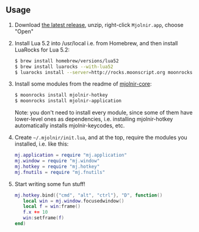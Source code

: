 ## Usage

1. Download [the latest release](https://github.com/mjolnir-io/mjolnir/releases/latest), unzip, right-click `Mjolnir.app`, choose "Open"

2. Install Lua 5.2 into /usr/local i.e. from Homebrew, and then install LuaRocks for Lua 5.2:

   ~~~bash
   $ brew install homebrew/versions/lua52
   $ brew install luarocks --with-lua52
   $ luarocks install --server=http://rocks.moonscript.org moonrocks
   ~~~

3. Install some modules from the readme of [mjolnir-core](https://github.com/mjolnir-io/mjolnir-core):

   ~~~bash
   $ moonrocks install mjolnir-hotkey
   $ moonrocks install mjolnir-application
   ~~~

   Note: you don't need to install every module, since some of them have lower-level ones as dependencies, i.e. installing mjolnir-hotkey automatically installs mjolnir-keycodes, etc.

4. Create `~/.mjolnir/init.lua`, and at the top, require the modules you installed, i.e. like this:

   ~~~lua
   mj.application = require "mj.application"
   mj.window = require "mj.window"
   mj.hotkey = require "mj.hotkey"
   mj.fnutils = require "mj.fnutils"
   ~~~

5. Start writing some fun stuff!

   ~~~lua
   mj.hotkey.bind({"cmd", "alt", "ctrl"}, "D", function()
      local win = mj.window.focusedwindow()
      local f = win:frame()
      f.x += 10
      win:setframe(f)
   end)
   ~~~
